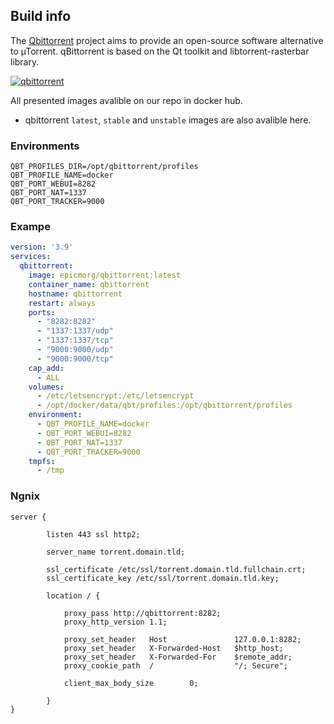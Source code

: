 ## Build info

The [Qbittorrent](https://www.qbittorrent.org/) project aims to provide an open-source software alternative to µTorrent. qBittorrent is based on the Qt toolkit and libtorrent-rasterbar library.

[![qbittorrent](https://github.com/EpicMorg/docker-scripts/raw/master/qbittorrent/qbittorrent-icon.png)](https://www.qbittorrent.org/)


All presented images avalible on our repo in docker hub.

* qbittorrent `latest`, `stable` and `unstable` images are also avalible here.

### Environments

`````
QBT_PROFILES_DIR=/opt/qbittorrent/profiles
QBT_PROFILE_NAME=docker
QBT_PORT_WEBUI=8282
QBT_PORT_NAT=1337
QBT_PORT_TRACKER=9000
`````

### Exampe

``` yaml
version: '3.9'
services:
  qbittorrent:
    image: epicmorg/qbittorrent:latest
    container_name: qbittorrent
    hostname: qbittorrent
    restart: always
    ports:
      - "8282:8282"
      - "1337:1337/udp"
      - "1337:1337/tcp"
      - "9000:9000/udp"
      - "9000:9000/tcp"
    cap_add:
      - ALL
    volumes:
      - /etc/letsencrypt:/etc/letsencrypt
      - /opt/docker/data/qbt/profiles:/opt/qbittorrent/profiles
    environment:
      - QBT_PROFILE_NAME=docker
      - QBT_PORT_WEBUI=8282
      - QBT_PORT_NAT=1337
      - QBT_PORT_TRACKER=9000
    tmpfs:
      - /tmp
```


### Ngnix

```
server {

        listen 443 ssl http2;
        
        server_name torrent.domain.tld;
        
        ssl_certificate /etc/ssl/torrent.domain.tld.fullchain.crt;
        ssl_certificate_key /etc/ssl/torrent.domain.tld.key;

        location / {

            proxy_pass http://qbittorrent:8282;
            proxy_http_version 1.1;

            proxy_set_header   Host               127.0.0.1:8282;
            proxy_set_header   X-Forwarded-Host   $http_host;
            proxy_set_header   X-Forwarded-For    $remote_addr;
            proxy_cookie_path  /                  "/; Secure";

            client_max_body_size        0;

        }
}

```
